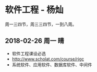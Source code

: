# 软件工程 - 杨灿
周一三四节，周三三四节，一到八周。
## 2018-02-26 周一 晴
* 软件工程课设必选
* http://www.scholat.com/course/rjgc
* 系统软件、应用软件、数据库软件、中间件
